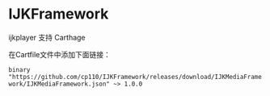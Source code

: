 # IJKFramework

ijkplayer 支持 Carthage

在Cartfile文件中添加下面链接：

`binary "https://github.com/cp110/IJKFramework/releases/download/IJKMediaFramework/IJKMediaFramework.json" ~> 1.0.0`
